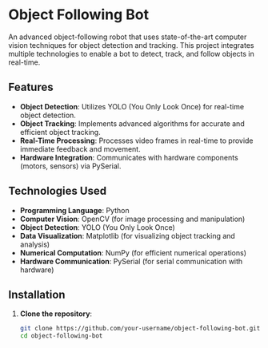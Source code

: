 # Object Following Bot

An advanced object-following robot that uses state-of-the-art computer vision techniques for object detection and tracking. This project integrates multiple technologies to enable a bot to detect, track, and follow objects in real-time.

## Features

- **Object Detection**: Utilizes YOLO (You Only Look Once) for real-time object detection.
- **Object Tracking**: Implements advanced algorithms for accurate and efficient object tracking.
- **Real-Time Processing**: Processes video frames in real-time to provide immediate feedback and movement.
- **Hardware Integration**: Communicates with hardware components (motors, sensors) via PySerial.

## Technologies Used

- **Programming Language**: Python
- **Computer Vision**: OpenCV (for image processing and manipulation)
- **Object Detection**: YOLO (You Only Look Once)
- **Data Visualization**: Matplotlib (for visualizing object tracking and analysis)
- **Numerical Computation**: NumPy (for efficient numerical operations)
- **Hardware Communication**: PySerial (for serial communication with hardware)

## Installation

1. **Clone the repository**:
   ```bash
   git clone https://github.com/your-username/object-following-bot.git
   cd object-following-bot
